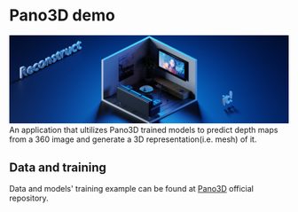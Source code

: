 
# Pano3D demo
![](banner.png)
An application that ultilizes Pano3D trained models to predict depth maps from a 360 image and generate a 3D representation(i.e. mesh) of it.

## Data and training
Data and models' training example can be found at [Pano3D](https://github.com/VCL3D/Pano3D) official repository.

